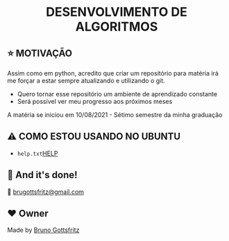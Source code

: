 <h1 align="center">DESENVOLVIMENTO DE ALGORITMOS</h1>

## :star: MOTIVAÇÃO

Assim como em python, acredito que criar um repositório para matéria irá me forçar a estar sempre atualizando e utilizando o git.

 - Quero tornar esse repositório um ambiente de aprendizado constante
 - Será possível ver meu progresso aos próximos meses

A matéria se iniciou em 10/08/2021 - Sétimo semestre da minha graduação
 

## :warning: COMO ESTOU USANDO NO UBUNTU

- <code>help.txt</code>[HELP](https://github.com/bruno-gs/fritz_recognizer_image/blob/main/requirements.txt)

## :clap: And it's done!
:email: brugottsfritz@gmail.com

## :heart: Owner
Made  by [Bruno Gottsfritz](https://github.com/bruno-gs)
